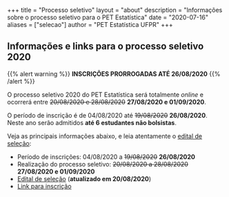 +++
title = "Processo seletivo"
layout = "about"
description = "Informações sobre o processo seletivo para o PET Estatística"
date = "2020-07-16"
aliases = ["selecao"]
author = "PET Estatística UFPR"
+++

## Informações e links para o processo seletivo 2020

{{% alert warning %}}
**INSCRIÇÕES PRORROGADAS ATÉ 26/08/2020**
{{% /alert %}}

O processo seletivo 2020 do PET Estatística será totalmente *online* e
ocorrerá entre ~~20/08/2020 e 28/08/2020~~ **27/08/2020 e 01/09/2020**.

O período de inscrição é de 04/08/2020 até ~~19/08/2020~~ **26/08/2020**.
Neste ano serão admitidos **até 6 estudantes não bolsistas**. 

Veja as principais informações abaixo, e leia atentamente o 
[edital de seleção](Edital_PS_PET_Estatistica_2020_v2.pdf):

- Período de inscrições: 04/08/2020 a ~~19/08/2020~~ **26/08/2020**
- Realização do processo seletivo: ~~20/08/2020 a 28/08/2020~~ **27/08/2020 e 01/09/2020**
- [Edital de seleção](Edital_PS_PET_Estatistica_2020_v2.pdf) (**atualizado em 20/08/2020**)
- [Link para inscrição](https://form.jotformz.com/90646572957673)